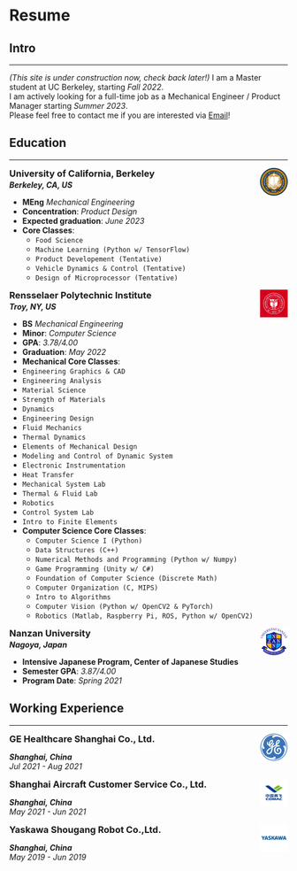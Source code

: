 # Resume
<!-- ### You can also [download as PDF](/files/Resume.pdf)! -->
## Intro
---
*(This site is under construction now, check back later!)*
I am a Master student at UC Berkeley, starting *Fall 2022*.\
I am actively looking for a full-time job as a Mechanical Engineer / Product Manager starting *Summer 2023*.\
Please feel free to contact me if you are interested via <a href="mailto:yuxinhu@berkeley.edu">Email</a>!
## Education
---
<a href="https://www.berkeley.edu"><img align="right" src="/pics/berkeley.jfif" width="50" height="50" style="vertical-align: text-bottom;"></a>
<h3 style="margin: 0 0 2px;">University of California, Berkeley</h3>
<p style="margin: 0 0 2px;"><em><strong>Berkeley, CA, US </strong></em></p>

- **MEng** *Mechanical Engineering*
- **Concentration**: *Product Design*
- **Expected graduation**: *June 2023*
- **Core Classes**:
  - `Food Science`
  - `Machine Learning (Python w/ TensorFlow)`
  - `Product Developement (Tentative)`
  - `Vehicle Dynamics & Control (Tentative)`
  - `Design of Microprocessor (Tentative)`

<a href="https://www.rpi.edu"><img align="right" src="/pics/rpi.jfif" width="50" height="50"></a>
<h3 style="margin: 0 0 2px;">Rensselaer Polytechnic Institute</h3>
<p style="margin: 0 0 2px;"><em><strong>Troy, NY, US </strong></em></p>
<!-- ### Rensselaer Polytechnic Institute-->

-  **BS** *Mechanical Engineering*
-  **Minor**:  *Computer Science*
-  **GPA**: *3.78/4.00*
-  **Graduation**: *May 2022*
-  **Mechanical Core Classes**:
  - `Engineering Graphics & CAD`
  - `Engineering Analysis`
  - `Material Science`
  - `Strength of Materials`
  - `Dynamics`
  - `Engineering Design`
  - `Fluid Mechanics`
  - `Thermal Dynamics`
  - `Elements of Mechanical Design`
  - `Modeling and Control of Dynamic System`
  - `Electronic Instrumentation`
  - `Heat Transfer`
  - `Mechanical System Lab`
  - `Thermal & Fluid Lab`
  - `Robotics`
  - `Control System Lab`
  - `Intro to Finite Elements`
- **Computer Science Core Classes**:
  - `Computer Science I (Python)`
  - `Data Structures (C++)`
  - `Numerical Methods and Programming (Python w/ Numpy)`
  - `Game Programming (Unity w/ C#)`
  - `Foundation of Computer Science (Discrete Math)`
  - `Computer Organization (C, MIPS)`
  - `Intro to Algorithms`
  - `Computer Vision (Python w/ OpenCV2 & PyTorch)`
  - `Robotics (Matlab, Raspberry Pi, ROS, Python w/ OpenCV2)`


<a href="https://www.nanzan-u.ac.jp/English/"><img align="right" src="/pics/nanzan.png" width="50" height="50"></a>
<h3 style="margin: 0 0 2px;">Nanzan University</h3>
<p style="margin: 0 0 2px;"><em><strong>Nagoya, Japan </strong></em></p>
<!-- Nanzan University-->

- **Intensive Japanese Program, Center of Japanese Studies**
- **Semester GPA**: *3.87/4.00*
- **Program Date**: *Spring 2021*


## Working Experience
---

<a href="https://www.gehealthcare.com/"><img align="right" src="/pics/ge.jfif" width="50" height="50"></a>
<h3 style="margin: 0 0 2px;">GE Healthcare Shanghai Co., Ltd.</h3>
<!-- GE Healthcare Shanghai Co., Ltd.-->

***Shanghai, China***\
*Jul 2021 - Aug 2021*

<a href="http://sc.comac.cc/"><img align="right" src="/pics/comac.jfif" width="50" height="50"></a>
<h3 style="margin: 0 0 2px;">Shanghai Aircraft Customer Service Co., Ltd.</h3>
<!-- Shanghai Aircraft Customer Service Co., Ltd.-->

***Shanghai, China***\
*May 2021 - Jun 2021*

<a href="https://www.ysr-motoman.cn/en/"><img align="right" src="/pics/yaskawa.jfif" width="50" height="50"></a>
<h3 style="margin: 0 0 2px;">Yaskawa Shougang Robot Co.,Ltd.</h3>
<!-- Yaskawa Shougang Robot Co.,Ltd.-->

***Shanghai, China***\
*May 2019 - Jun 2019*
